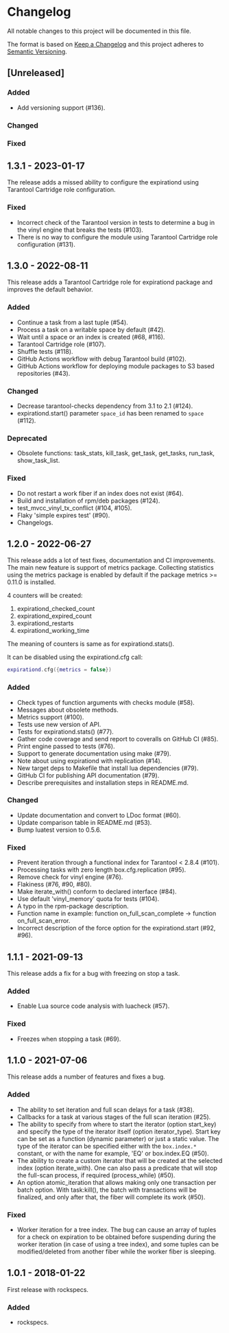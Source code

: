# Changelog

All notable changes to this project will be documented in this file.

The format is based on [Keep a Changelog](https://keepachangelog.com/en/1.0.0/)
and this project adheres to [Semantic Versioning](http://semver.org/spec/v2.0.0.html).

## [Unreleased]

### Added

- Add versioning support (#136).

### Changed

### Fixed

## 1.3.1 - 2023-01-17

The release adds a missed ability to configure the expirationd using
Tarantool Cartridge role configuration.

### Fixed

- Incorrect check of the Tarantool version in tests to determine a bug in
  the vinyl engine that breaks the tests (#103).
- There is no way to configure the module using Tarantool Cartridge role
  configuration (#131).

## 1.3.0 - 2022-08-11

This release adds a Tarantool Cartridge role for expirationd package and
improves the default behavior.

### Added

- Continue a task from a last tuple (#54).
- Process a task on a writable space by default (#42).
- Wait until a space or an index is created (#68, #116).
- Tarantool Cartridge role (#107).
- Shuffle tests (#118).
- GitHub Actions workflow with debug Tarantool build (#102).
- GitHub Actions workflow for deploying module packages to S3 based
  repositories (#43).

### Changed

- Decrease tarantool-checks dependency from 3.1 to 2.1 (#124).
- expirationd.start() parameter `space_id` has been renamed to `space` (#112).

### Deprecated

- Obsolete functions: task_stats, kill_task, get_task, get_tasks, run_task,
  show_task_list.

### Fixed

- Do not restart a work fiber if an index does not exist (#64).
- Build and installation of rpm/deb packages (#124).
- test_mvcc_vinyl_tx_conflict (#104, #105).
- Flaky 'simple expires test' (#90).
- Changelogs.

## 1.2.0 - 2022-06-27

This release adds a lot of test fixes, documentation and CI improvements. The
main new feature is support of metrics package. Collecting statistics using the
metrics package is enabled by default if the package metrics >= 0.11.0
is installed.

4 counters will be created:

1. expirationd_checked_count
2. expirationd_expired_count
3. expirationd_restarts
4. expirationd_working_time

The meaning of counters is same as for expirationd.stats().

It can be disabled using the expirationd.cfg call:

```Lua
expirationd.cfg({metrics = false})
```

### Added

- Check types of function arguments with checks module (#58).
- Messages about obsolete methods.
- Metrics support (#100).
- Tests use new version of API.
- Tests for expirationd.stats() (#77).
- Gather code coverage and send report to coveralls on GitHub CI (#85).
- Print engine passed to tests (#76).
- Support to generate documentation using make (#79).
- Note about using expirationd with replication (#14).
- New target deps to Makefile that install lua dependencies (#79).
- GitHub CI for publishing API documentation (#79).
- Describe prerequisites and installation steps in README.md.

### Changed

- Update documentation and convert to LDoc format (#60).
- Update comparison table in README.md (#53).
- Bump luatest version to 0.5.6.

### Fixed

- Prevent iteration through a functional index for Tarantool < 2.8.4 (#101).
- Processing tasks with zero length box.cfg.replication (#95).
- Remove check for vinyl engine (#76).
- Flakiness (#76, #90, #80).
- Make iterate_with() conform to declared interface (#84).
- Use default 'vinyl_memory' quota for tests (#104).
- A typo in the rpm-package description.
- Function name in example:
  function on_full_scan_complete -> function on_full_scan_error.
- Incorrect description of the force option for the expirationd.start (#92,
  #96).

## 1.1.1 - 2021-09-13

This release adds a fix for a bug with freezing on stop a task.

### Added

- Enable Lua source code analysis with luacheck (#57).

### Fixed

- Freezes when stopping a task (#69).

## 1.1.0 - 2021-07-06

This release adds a number of features and fixes a bug.

### Added

- The ability to set iteration and full scan delays for a task (#38).
- Callbacks for a task at various stages of the full scan iteration (#25).
- The ability to specify from where to start the iterator (option start_key)
  and specify the type of the iterator itself (option iterator_type).
  Start key can be set as a function (dynamic parameter) or just a static
  value. The type of the iterator can be specified either with the
  `box.index.*` constant, or with the name for example, 'EQ' or
  box.index.EQ (#50).
- The ability to create a custom iterator that will be created at the selected
  index (option iterate_with). One can also pass a predicate that will stop the
  full-scan process, if required (process_while) (#50).
- An option atomic_iteration that allows making only one transaction per batch
  option. With task:kill(), the batch with transactions will be finalized, and
  only after that, the fiber will complete its work (#50).

### Fixed

- Worker iteration for a tree index. The bug can cause an array of tuples for a
  check on expiration to be obtained before suspending during the worker
  iteration (in case of using a tree index), and some tuples can be
  modified/deleted from another fiber while the worker fiber is sleeping.

## 1.0.1 - 2018-01-22

First release with rockspecs.

### Added

- rockspecs.
